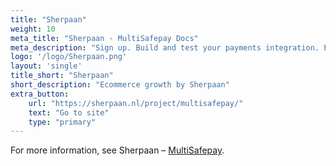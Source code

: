 ```yaml
---
title: "Sherpaan"
weight: 10
meta_title: "Sherpaan - MultiSafepay Docs"
meta_description: "Sign up. Build and test your payments integration. Explore our products and services. Use our API Reference, SDKs, and wrappers. Get support."
logo: '/logo/Sherpaan.png'
layout: 'single'
title_short: "Sherpaan"
short_description: "Ecommerce growth by Sherpaan"
extra_button:
    url: "https://sherpaan.nl/project/multisafepay/" 
    text: "Go to site" 
    type: "primary"
---
```


For more information, see Sherpaan – [MultiSafepay](https://sherpaan.nl/project/multisafepay/).
